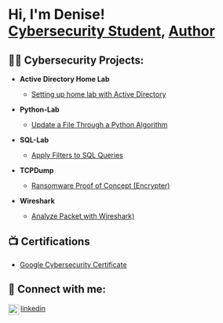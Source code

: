 <h1>Hi, I'm Denise! <br/><a href="https://www.linkedin.com/in/denise-dennis-1a2a65136/">Cybersecurity Student</a>, <a href="https://www.amazon.com/author/denisedennis">Author</a></h1>

<h2>👨‍💻 Cybersecurity Projects:</h2>

- <b>Active Directory Home Lab </b>
  - [Setting up home lab with Active Directory ](https://github.com/joshmadakor1/Algorithms-Practice)
- <b> Python-Lab</b>
  - [Update a File Through a Python Algorithm](https://github.com/denisedennisr/python-lab) 
- <b>SQL-Lab</b>
  - [Apply Filters to SQL Queries](https://github.com/denisedennisr/SQL-Lab)
 
- <b>TCPDump</b>
  - [Ransomware Proof of Concept (Encrypter)](https://github.com/joshmadakor1/EncrypterPOC)
  
- <b>Wireshark</b>
  - [Analyze Packet with Wireshark)](https://github.com/denisedennisr/Wireshark-lab)

<h2>📺 Certifications </h2>

- [Google Cybersecurity Certificate](https://coursera.org/share/331e9785943a65d37969aab2747f8cd2)


<h2> 🤳 Connect with me:</h2>
<img align="left" alt="denisedennisr | LinkedIn" width="22px" src="https://cdn.jsdelivr.net/npm/simple-icons@v3/icons/linkedin.svg" />

[linkedin](https://www.linkedin.com/in/denisedennisr)
  

